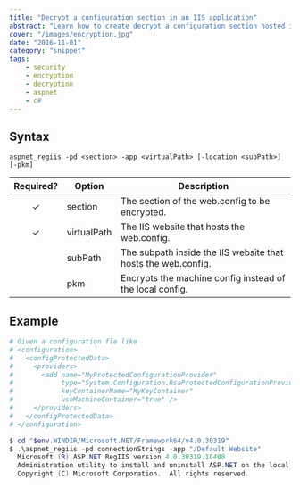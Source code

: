 ```yaml
---
title: "Decrypt a configuration section in an IIS application"
abstract: "Learn how to create decrypt a configuration section hosted in a IIS site"
cover: "/images/encryption.jpg"
date: "2016-11-01"
category: "snippet"
tags:
    - security
    - encryption
    - decryption
    - aspnet
    - c#
---
```


## Syntax

```
aspnet_regiis -pd <section> -app <virtualPath> [-location <subPath>] [-pkm]
```

|   Required?   | Option      | Description                                                   |
| :-----------: | ----------- | ------------------------------------------------------------- |
|   &#10003;    | section     | The section of the web.config to be encrypted.                |
|   &#10003;    | virtualPath | The IIS website that hosts the web.config.                    |
|               | subPath     | The subpath inside the IIS website that hosts the web.config. |
|               | pkm         | Encrypts the machine config instead of the local config.      |

## Example

```powershell
# Given a configuration fle like
# <configuration>
#   <configProtectedData>
#     <providers>
#       <add name="MyProtectedConfigurationProvider" 
#            type="System.Configuration.RsaProtectedConfigurationProvider, ..." 
#            keyContainerName="MyKeyContainer" 
#            useMachineContainer="true" />
#     </providers>
#   </configProtectedData>
# </configuration>

$ cd "$env.WINDIR/Microsoft.NET/Framework64/v4.0.30319"
$ .\aspnet_regiis -pd connectionStrings -app "/Default Website"
  Microsoft (R) ASP.NET RegIIS version 4.0.30319.18408
  Administration utility to install and uninstall ASP.NET on the local machine.
  Copyright (C) Microsoft Corporation.  All rights reserved.


```
